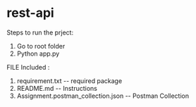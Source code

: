 # rest-api

Steps to run the prject:

1.  Go to root folder
2.  Python app.py


FILE Included :
1. requirement.txt                          -- required package
2. README.md                                -- Instructions
3. Assignment.postman_collection.json       -- Postman Collection
